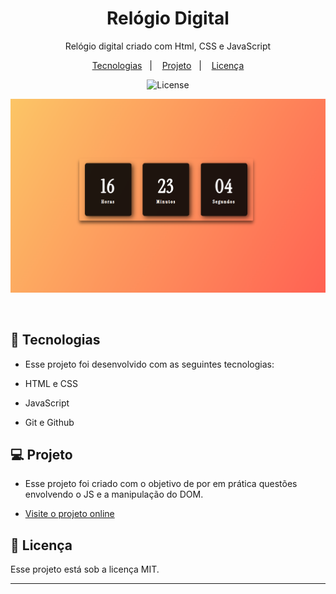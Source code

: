 
<h1 align="center"> Relógio Digital </h1>

<p align="center">
Relógio digital criado com Html, CSS e JavaScript <br/>
</p>

<p align="center">
  <a href="#-tecnologias">Tecnologias</a>&nbsp;&nbsp;&nbsp;|&nbsp;&nbsp;&nbsp;
  <a href="#-projeto">Projeto</a>&nbsp;&nbsp;&nbsp;|&nbsp;&nbsp;&nbsp;
  <a href="#memo-licença">Licença</a>
</p>

<p align="center">
  <img alt="License" src="https://img.shields.io/static/v1?label=license&message=MIT&color=49AA26&labelColor=000000">
</p>


![Relógio Digital](./assets/relogio_digital.PNG)


<br>

## 🚀 Tecnologias

- Esse projeto foi desenvolvido com as seguintes tecnologias:

- HTML e CSS
- JavaScript
- Git e Github

## 💻 Projeto

- Esse projeto foi criado com o objetivo de por em prática questões envolvendo o JS e a manipulação do DOM. 

- [Visite o projeto online]() 



## :memo: Licença

Esse projeto está sob a licença MIT.

---

